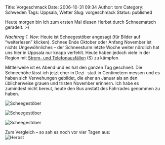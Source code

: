 Title: Vorgeschmack
Date: 2006-10-31 09:34
Author: tom
Category: Schweden
Tags: Uppsala, Wetter
Slug: vorgeschmack
Status: published

Heute morgen bin ich zum ersten Mal diesen Herbst durch Schneematsch
geradelt. :-(

*Nachtrag 1. Nov:* Heute ist Scheegestöber angesagt (für Bilder auf
“weiterlesen” klicken). Schnee Ende Oktober oder Anfang November ist
nichts Ungewöhnliches – der Schneesturm letzte Woche weiter nördlich hat
uns hier in Uppsala nur knapp verfehlt. Heute haben jedoch viele in der
Region mit [Strom- und
Telefonausfällen](http://www.sr.se/cgi-bin/uppland/nyheter/artikel.asp?artikel=1012371)
(S) zu kämpfen.

Mittlerweile ist es Abend und es hat den ganzen Tag geschneit. Die
Schneehöhe lässt ich jetzt eher in Dezi- statt in Centimetern messen und
es haben sich Verwehungen gebildet, die eher an Januar als an den
üblicherweise grauen und tristen November erinnern. Ich habe es
zumindest nicht bereut, heute den Bus anstatt des Fahrrades genommen zu
haben.

<!--more-->

![Scheegestöber](/pic/schneegest1.jpg "Scheegestöber")

![Scheegestöber](/pic/schneegest2.jpg "Scheegestöber")

![Scheegestöber](/pic/schneegest3.jpg "Scheegestöber")

Zum Vergleich – so sah es noch vor vier Tagen aus:  
![Herbst](/pic/vergleich.jpg "Herbst")

